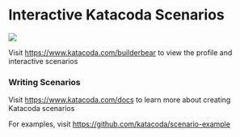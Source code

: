 # Interactive Katacoda Scenarios

[![](http://shields.katacoda.com/katacoda/builderbear/count.svg)](https://www.katacoda.com/builderbear "Get your profile on Katacoda.com")

Visit https://www.katacoda.com/builderbear to view the profile and interactive scenarios

### Writing Scenarios
Visit https://www.katacoda.com/docs to learn more about creating Katacoda scenarios

For examples, visit https://github.com/katacoda/scenario-example
